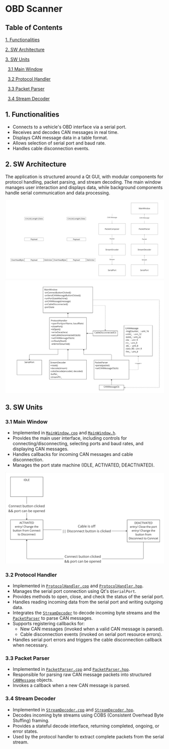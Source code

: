 # OBD Scanner

## Table of Contents

[1. Functionalities](#1-functionalities)

[2. SW Architecture](#2-sw-architecture)

[3. SW Units](#3-sw-units)

&nbsp;&nbsp;[3.1 Main Window](#31-main-window)

&nbsp;&nbsp;[3.2 Protocol Handler](#32-protocol-handler)

&nbsp;&nbsp;[3.3 Packet Parser](#33-packet-parser)

&nbsp;&nbsp;[3.4 Stream Decoder](#34-stream-decoder)


## 1. Functionalities

- Connects to a vehicle's OBD interface via a serial port.
- Receives and decodes CAN messages in real time.
- Displays CAN message data in a table format.
- Allows selection of serial port and baud rate.
- Handles cable disconnection events.

## 2. SW Architecture

The application is structured around a Qt GUI, with modular components for protocol handling, packet parsing, and stream decoding. The main window manages user interaction and displays data, while background components handle serial communication and data processing.

![DataFlowDiagram](./doc/img/DataFlowDiagram.jpg)  
![ClassDiagram](./doc/img/ClassDiagram.jpg)

## 3. SW Units

### 3.1 Main Window

- Implemented in [`MainWindow.cpp`](src/MainWindow.cpp) and [`MainWindow.h`](src/MainWindow.h).
- Provides the main user interface, including controls for connecting/disconnecting, selecting ports and baud rates, and displaying CAN messages.
- Handles callbacks for incoming CAN messages and cable disconnection.
- Manages the port state machine (IDLE, ACTIVATED, DEACTIVATED).

![StateMachine](./doc/img/StateMachine.jpg)

### 3.2 Protocol Handler

- Implemented in [`ProtocolHandler.cpp`](src/ProtocolHandler.cpp) and [`ProtocolHandler.hpp`](src/ProtocolHandler.hpp).
- Manages the serial port connection using Qt's `QSerialPort`.
- Provides methods to open, close, and check the status of the serial port.
- Handles reading incoming data from the serial port and writing outgoing data.
- Integrates the [`StreamDecoder`](src/StreamDecoder.cpp) to decode incoming byte streams and the [`PacketParser`](src/PacketParser.cpp) to parse CAN messages.
- Supports registering callbacks for:
  - New CAN messages (invoked when a valid CAN message is parsed).
  - Cable disconnection events (invoked on serial port resource errors).
- Handles serial port errors and triggers the cable disconnection callback when necessary.

### 3.3 Packet Parser

- Implemented in [`PacketParser.cpp`](src/PacketParser.cpp) and [`PacketParser.hpp`](src/PacketParser.hpp).
- Responsible for parsing raw CAN message packets into structured [`CANMessage`](src/PacketParser.hpp) objects.
- Invokes a callback when a new CAN message is parsed.

### 3.4 Stream Decoder

- Implemented in [`StreamDecoder.cpp`](src/StreamDecoder.cpp) and [`StreamDecoder.hpp`](src/StreamDecoder.hpp).
- Decodes incoming byte streams using COBS (Consistent Overhead Byte Stuffing) framing.
- Provides a stateful decode interface, returning completed, ongoing, or error states.
- Used by the protocol handler to extract complete packets from the serial stream.
